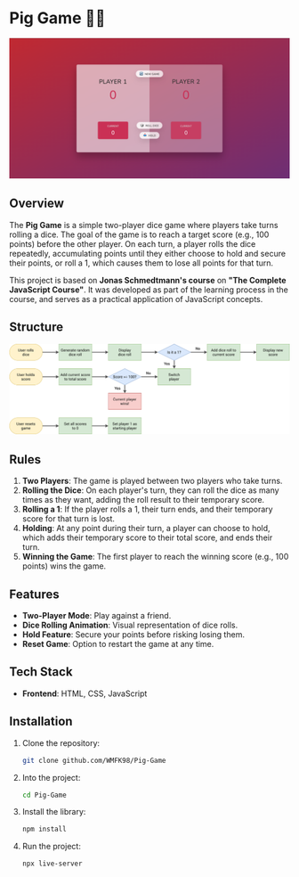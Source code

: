 # Pig Game 🎲🐖

![flowchart](pig-game-homepage.png)

## Overview

The **Pig Game** is a simple two-player dice game where players take turns rolling a dice. The goal of the game is to reach a target score (e.g., 100 points) before the other player. On each turn, a player rolls the dice repeatedly, accumulating points until they either choose to hold and secure their points, or roll a 1, which causes them to lose all points for that turn.

This project is based on **Jonas Schmedtmann's course** on **"The Complete JavaScript Course"**. It was developed as part of the learning process in the course, and serves as a practical application of JavaScript concepts.

## Structure

![flowchart](pig-game-flowchart.png)

## Rules

1. **Two Players**: The game is played between two players who take turns.
2. **Rolling the Dice**: On each player's turn, they can roll the dice as many times as they want, adding the roll result to their temporary score.
3. **Rolling a 1**: If the player rolls a 1, their turn ends, and their temporary score for that turn is lost.
4. **Holding**: At any point during their turn, a player can choose to hold, which adds their temporary score to their total score, and ends their turn.
5. **Winning the Game**: The first player to reach the winning score (e.g., 100 points) wins the game.

## Features

- **Two-Player Mode**: Play against a friend.
- **Dice Rolling Animation**: Visual representation of dice rolls.
- **Hold Feature**: Secure your points before risking losing them.
- **Reset Game**: Option to restart the game at any time.
  
## Tech Stack

- **Frontend**: HTML, CSS, JavaScript

## Installation

1. Clone the repository:
   ```bash
   git clone github.com/WMFK98/Pig-Game
   ```
3. Into the project:
   ```bash
   cd Pig-Game
   ```
4. Install the library:
   ```bash
   npm install
   ```
5. Run the project:
   ```bash
   npx live-server
   ```
   
